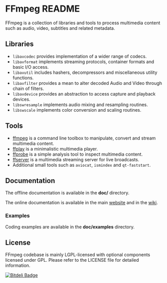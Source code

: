 FFmpeg README
=============

FFmpeg is a collection of libraries and tools to process multimedia content
such as audio, video, subtitles and related metadata.

## Libraries

* `libavcodec` provides implementation of a wider range of codecs.
* `libavformat` implements streaming protocols, container formats and basic I/O access.
* `libavutil` includes hashers, decompressors and miscellaneous utility functions.
* `libavfilter` provides a mean to alter decoded Audio and Video through chain of filters.
* `libavdevice` provides an abstraction to access capture and playback devices.
* `libswresample` implements audio mixing and resampling routines.
* `libswscale` implements color conversion and scaling routines.

## Tools

* [ffmpeg](http://ffmpeg.org/ffmpeg.html) is a command line toolbox to
  manipulate, convert and stream multimedia content.
* [ffplay](http://ffmpeg.org/ffplay.html) is a minimalistic multimedia player.
* [ffprobe](http://ffmpeg.org/ffprobe.html) is a simple analysis tool to inspect
  multimedia content.
* [ffserver](http://ffmpeg.org/ffserver.html) is a multimedia streaming server
  for live broadcasts.
* Additional small tools such as `aviocat`, `ismindex` and `qt-faststart`.

## Documentation

The offline documentation is available in the **doc/** directory.

The online documentation is available in the main [website](http://ffmpeg.org)
and in the [wiki](http://trac.ffmpeg.org).

### Examples

Coding examples are available in the **doc/examples** directory.

## License

FFmpeg codebase is mainly LGPL-licensed with optional components licensed under
GPL. Please refer to the LICENSE file for detailed information.


[![Bitdeli Badge](https://d2weczhvl823v0.cloudfront.net/cchampet/ffmpeg/trend.png)](https://bitdeli.com/free "Bitdeli Badge")

